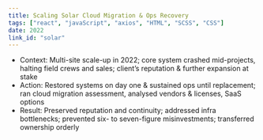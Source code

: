 ```yaml
---
title: Scaling Solar Cloud Migration & Ops Recovery
tags: ["react", "javaScript", "axios", "HTML", "SCSS", "CSS"]
date: 2022
link_id: "solar"
---
```


* Context: Multi-site scale-up in 2022; core system crashed mid-projects, halting field crews and sales; client’s reputation & further expansion at stake
* Action: Restored systems on day one & sustained ops until replacement; ran cloud migration assessment, analysed vendors & licenses, SaaS options
* Result: Preserved reputation and continuity; addressed infra bottlenecks; prevented six- to seven-figure misinvestments; transferred ownership orderly